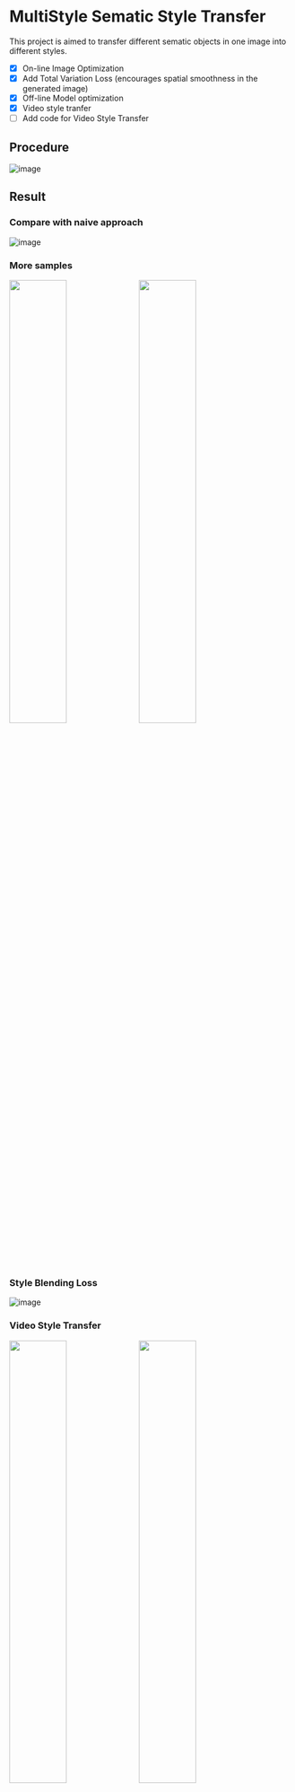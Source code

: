 # MultiStyle Sematic Style Transfer
This project is aimed to transfer different sematic objects in one image into different styles.

- [x] On-line Image Optimization
- [x] Add Total Variation Loss (encourages spatial smoothness in the generated image)
- [x] Off-line Model optimization
- [x] Video style tranfer
- [ ] Add code for Video Style Transfer

## Procedure
![image](https://github.com/aa10402tw/MultiStyle_Sematic_Style_Transfer/blob/master/images/procedure.png) <br>

## Result
### Compare with naive approach
![image](https://github.com/aa10402tw/MultiStyle_Sematic_Style_Transfer/blob/master/images/result.png) 
<br>
### More samples
<img src="https://github.com/aa10402tw/MultiStyle_Sematic_Style_Transfer/blob/master/images/result_1.png" width="45%"> <img src="https://github.com/aa10402tw/MultiStyle_Sematic_Style_Transfer/blob/master/images/result_2.png" width="45%">
### Style Blending Loss
![image](https://github.com/aa10402tw/MultiStyle_Sematic_Style_Transfer/blob/master/images/blending.png) <br>
### Video Style Transfer
<img src="https://github.com/aa10402tw/MultiStyle_Sematic_Style_Transfer/blob/master/images/video_1.gif" width="45%"> <img src="https://github.com/aa10402tw/MultiStyle_Sematic_Style_Transfer/blob/master/images/video_2.gif" width="45%">

<!-- ### 1D visualization
![image](https://github.com/aa10402tw/GAN_visualization/blob/master/result/1D.gif =250x250) <br>
In 1D visualization, the red/blue line are representing the Probability Density Function for data generating from real/generator. <br>
And the dot line are the output for discriminator, where the higher value mean the discriminator believes the data is from real distribution more. <br>


### 2D visualization
![image](https://github.com/aa10402tw/GAN_visualization/blob/master/result/2D.gif =250x250) <br>
In 2D visualization, the red/blue dots are the data points generating from real/generator. <br>
And the contour line are the output for discriminator, where the higher value mean the discriminator believes the data is from real distribution more. <br> -->

